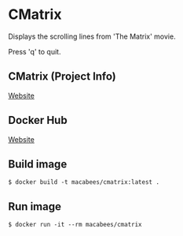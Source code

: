 # CMatrix
Displays the scrolling lines from 'The Matrix' movie. 

Press 'q' to quit.

## CMatrix (Project Info)
[Website](https://www.asty.org/cmatrix/)

## Docker Hub
[Website](https://hub.docker.com/r/macabees/cmatrix/)

## Build image
`$ docker build -t macabees/cmatrix:latest .`

## Run image
`$ docker run -it --rm macabees/cmatrix`
